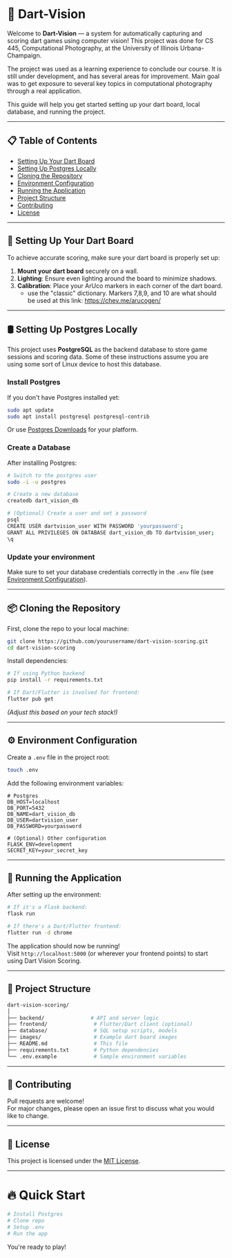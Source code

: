 # 🎯 Dart-Vision

Welcome to **Dart-Vision** — a system for automatically capturing and scoring dart games using computer vision! This project was done for CS 445, Computational Photography, at the University of Illinois Urbana-Champaign.

The project was used as a learning experience to conclude our course. It is still under development, and has several areas for improvement. Main goal was to get exposure to several key topics in computational photography through a real application.

This guide will help you get started setting up your dart board, local database, and running the project.

---

## 📋 Table of Contents
- [Setting Up Your Dart Board](#setting-up-your-dart-board)
- [Setting Up Postgres Locally](#setting-up-postgres-locally)
- [Cloning the Repository](#cloning-the-repository)
- [Environment Configuration](#environment-configuration)
- [Running the Application](#running-the-application)
- [Project Structure](#project-structure)
- [Contributing](#contributing)
- [License](#license)

---

## 🎯 Setting Up Your Dart Board

To achieve accurate scoring, make sure your dart board is properly set up:

1. **Mount your dart board** securely on a wall.
2. **Lighting**: Ensure even lighting around the board to minimize shadows.
3. **Calibration**: Place your ArUco markers in each corner of the dart board.
   - use the "classic" dictionary. Markers 7,8,9, and 10 are what should be used at this link: https://chev.me/arucogen/

---

## 🛢️ Setting Up Postgres Locally

This project uses **PostgreSQL** as the backend database to store game sessions and scoring data. Some of these instructions assume you are using some sort of Linux device to host this database. 

### Install Postgres
If you don't have Postgres installed yet:

```bash
sudo apt update
sudo apt install postgresql postgresql-contrib
```

Or use [Postgres Downloads](https://www.postgresql.org/download/) for your platform.

### Create a Database

After installing Postgres:

```bash
# Switch to the postgres user
sudo -i -u postgres

# Create a new database
createdb dart_vision_db

# (Optional) Create a user and set a password
psql
CREATE USER dartvision_user WITH PASSWORD 'yourpassword';
GRANT ALL PRIVILEGES ON DATABASE dart_vision_db TO dartvision_user;
\q
```

### Update your environment
Make sure to set your database credentials correctly in the `.env` file (see [Environment Configuration](#environment-configuration)).

---

## 📦 Cloning the Repository

First, clone the repo to your local machine:

```bash
git clone https://github.com/yourusername/dart-vision-scoring.git
cd dart-vision-scoring
```

Install dependencies:

```bash
# If using Python backend
pip install -r requirements.txt

# If Dart/Flutter is involved for frontend:
flutter pub get
```

*(Adjust this based on your tech stack!)*

---

## ⚙️ Environment Configuration

Create a `.env` file in the project root:

```bash
touch .env
```

Add the following environment variables:

```
# Postgres
DB_HOST=localhost
DB_PORT=5432
DB_NAME=dart_vision_db
DB_USER=dartvision_user
DB_PASSWORD=yourpassword

# (Optional) Other configuration
FLASK_ENV=development
SECRET_KEY=your_secret_key
```

---

## 🚀 Running the Application

After setting up the environment:

```bash
# If it's a Flask backend:
flask run

# If there's a Dart/Flutter frontend:
flutter run -d chrome
```

The application should now be running!  
Visit `http://localhost:5000` (or wherever your frontend points) to start using Dart Vision Scoring.

---

## 📂 Project Structure

```bash
dart-vision-scoring/
│
├── backend/               # API and server logic
├── frontend/               # Flutter/Dart client (optional)
├── database/               # SQL setup scripts, models
├── images/                 # Example dart board images
├── README.md               # This file
├── requirements.txt        # Python dependencies
└── .env.example            # Sample environment variables
```

---

## 🤝 Contributing

Pull requests are welcome!  
For major changes, please open an issue first to discuss what you would like to change.

---

## 📜 License

This project is licensed under the [MIT License](LICENSE).

---

# 🔥 Quick Start

```bash
# Install Postgres
# Clone repo
# Setup .env
# Run the app
```

You're ready to play!
